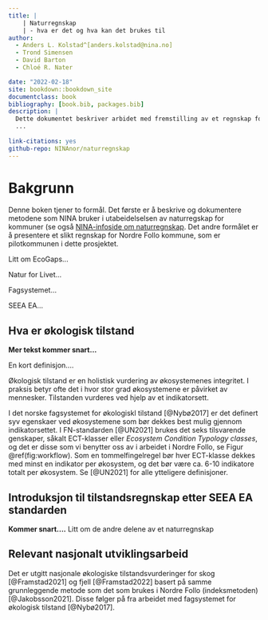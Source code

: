 ```yaml
--- 
title: |
    | Naturregnskap 
    | - hva er det og hva kan det brukes til
author: 
  - Anders L. Kolstad^[anders.kolstad@nina.no]
  - Trond Simensen
  - David Barton
  - Chloé R. Nater

date: "2022-02-18"
site: bookdown::bookdown_site
documentclass: book
bibliography: [book.bib, packages.bib]
description: |
  Dette dokumentet beskriver arbidet med fremstilling av et regnskap for økologsik tilstand i Nordre Follo kommune, anno 2022.
  ...
  
link-citations: yes
github-repo: NINAnor/naturregnskap
---
```


# Bakgrunn

Denne boken tjener to formål.
Det første er å beskrive og dokumentere metodene som NINA bruker i utabeidelselsen av naturregskap for kommuner (se også [NINA-infoside om naturregnskap](https://www.nina.no/B%C3%A6rekraftig-samfunn/Naturregnskap).
Det andre formålet er å presentere et slikt regnskap for Nordre Follo kommune, som er pilotkommunen i dette prosjektet.

Litt om EcoGaps...

Natur for Livet...

Fagsystemet...

SEEA EA...


## Hva er økologisk tilstand

**Mer tekst kommer snart...**


En kort definisjon....

Økologisk tilstand er en holistisk vurdering av økosystemenes integritet. I praksis betyr ofte det i hvor stor grad økosystemene er påvirket av mennesker. Tilstanden vurderes ved hjelp av et indikatorsett. 

I det norske fagsystemet for økologiskl tilstand [@Nybø2017] er det definert syv egenskaer ved økosystemene som bør dekkes best mulig gjennom indikatorsettet.
I FN-standarden [@UN2021] brukes det seks tilsvarende genskaper, såkalt ECT-klasser eller *Ecosystem Condition Typology classes*, og det er disse som vi benytter oss av i arbeidet i Nordre Follo, se Figur \@ref(fig:workflow). 
Som en tommelfingelregel bør hver ECT-klasse dekkes med minst en indikator per økosystem, og det bør være ca. 6-10 indikatore totalt per økosystem.
Se [@UN2021] for alle ytteligere definisjoner.







## Introduksjon til tilstandsregnskap etter SEEA EA standarden

**Kommer snart....**
Litt om de andre delene av et naturregnskap




## Relevant nasjonalt utviklingsarbeid

Det er utgitt nasjonale økologiske tilstandsvurderinger for skog [@Framstad2021] og fjell [@Framstad2022] basert på samme grunnleggende metode som det som brukes i Nordre Follo (indeksmetoden) [@Jakobsson2021]. Disse følger på fra arbeidet med fagsystemet for økologisk tilstand [@Nybø2017].









